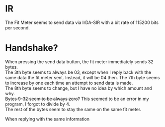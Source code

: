 # IR
The Fit Meter seems to send data via IrDA-SIR with a bit rate of 115200 bits per second.

# Handshake?
When pressing the send data button, the fit meter immediately sends 32 bytes.  
The 3th byte seems to always be 03, except when I reply back with the same data the fit meter sent. Instead, it will be 04 then.
The 7th byte seems to increase by one each time an attempt to send data is made.  
The 8th byte seems to change, but I have no idea by which amount and why.  
~~Bytes 9-32 seem to be always zero?~~ This seemed to be an error in my program, I forgot to divide by 4.  
The rest of the bytes seem to stay the same on the same fit meter.

When replying with the same information
